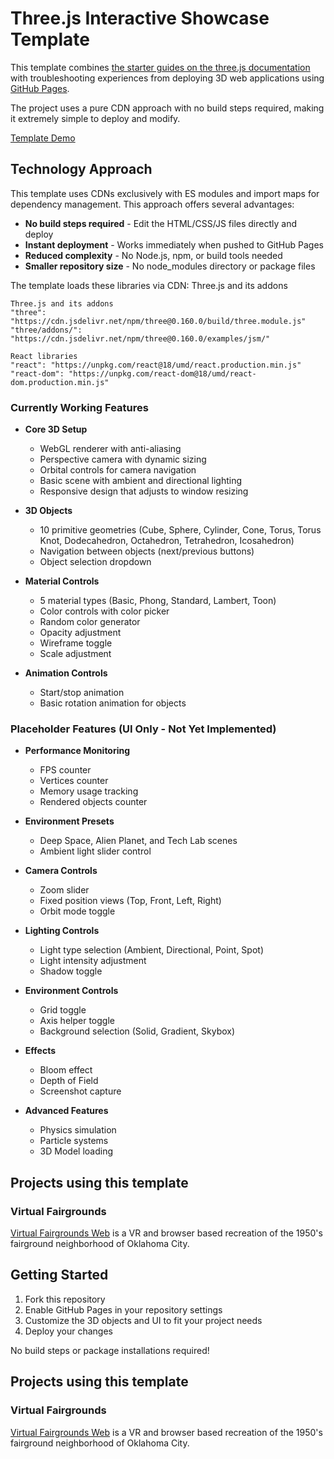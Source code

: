 # Three.js Interactive Showcase Template

This template combines [the starter guides on the three.js documentation](https://threejs.org/manual/#en/creating-a-scene) with troubleshooting experiences from deploying 3D web applications using [GitHub Pages](https://docs.github.com/en/pages/getting-started-with-github-pages/what-is-github-pages).

The project uses a pure CDN approach with no build steps required, making it extremely simple to deploy and modify.

[Template Demo](https://bobbyreed.github.io/three-js-gh-pages-template/)

## Technology Approach

This template uses CDNs exclusively with ES modules and import maps for dependency management. This approach offers several advantages:

- **No build steps required** - Edit the HTML/CSS/JS files directly and deploy
- **Instant deployment** - Works immediately when pushed to GitHub Pages
- **Reduced complexity** - No Node.js, npm, or build tools needed
- **Smaller repository size** - No node_modules directory or package files

The template loads these libraries via CDN:
Three.js and its addons
```
Three.js and its addons
"three": "https://cdn.jsdelivr.net/npm/three@0.160.0/build/three.module.js"
"three/addons/": "https://cdn.jsdelivr.net/npm/three@0.160.0/examples/jsm/"
```
```
React libraries
"react": "https://unpkg.com/react@18/umd/react.production.min.js"
"react-dom": "https://unpkg.com/react-dom@18/umd/react-dom.production.min.js"
```

### Currently Working Features

- **Core 3D Setup**
  - WebGL renderer with anti-aliasing
  - Perspective camera with dynamic sizing
  - Orbital controls for camera navigation
  - Basic scene with ambient and directional lighting
  - Responsive design that adjusts to window resizing

- **3D Objects**
  - 10 primitive geometries (Cube, Sphere, Cylinder, Cone, Torus, Torus Knot, Dodecahedron, Octahedron, Tetrahedron, Icosahedron)
  - Navigation between objects (next/previous buttons)
  - Object selection dropdown

- **Material Controls**
  - 5 material types (Basic, Phong, Standard, Lambert, Toon)
  - Color controls with color picker
  - Random color generator
  - Opacity adjustment
  - Wireframe toggle
  - Scale adjustment

- **Animation Controls**
  - Start/stop animation
  - Basic rotation animation for objects

### Placeholder Features (UI Only - Not Yet Implemented)

- **Performance Monitoring**
  - FPS counter
  - Vertices counter
  - Memory usage tracking
  - Rendered objects counter

- **Environment Presets**
  - Deep Space, Alien Planet, and Tech Lab scenes
  - Ambient light slider control

- **Camera Controls**
  - Zoom slider
  - Fixed position views (Top, Front, Left, Right)
  - Orbit mode toggle

- **Lighting Controls**
  - Light type selection (Ambient, Directional, Point, Spot)
  - Light intensity adjustment
  - Shadow toggle

- **Environment Controls**
  - Grid toggle
  - Axis helper toggle
  - Background selection (Solid, Gradient, Skybox)

- **Effects**
  - Bloom effect
  - Depth of Field
  - Screenshot capture

- **Advanced Features**
  - Physics simulation
  - Particle systems
  - 3D Model loading

## Projects using this template

### Virtual Fairgrounds
[Virtual Fairgrounds Web](https://github.com/DEVlimited/virtual-fairgrounds-web) is a VR and browser based recreation of the 1950's fairground neighborhood of Oklahoma City.

## Getting Started

1. Fork this repository
2. Enable GitHub Pages in your repository settings
3. Customize the 3D objects and UI to fit your project needs
4. Deploy your changes

No build steps or package installations required!

## Projects using this template

### Virtual Fairgrounds
[Virtual Fairgrounds Web](https://github.com/DEVlimited/virtual-fairgrounds-web) is a VR and browser based recreation of the 1950's fairground neighborhood of Oklahoma City.
